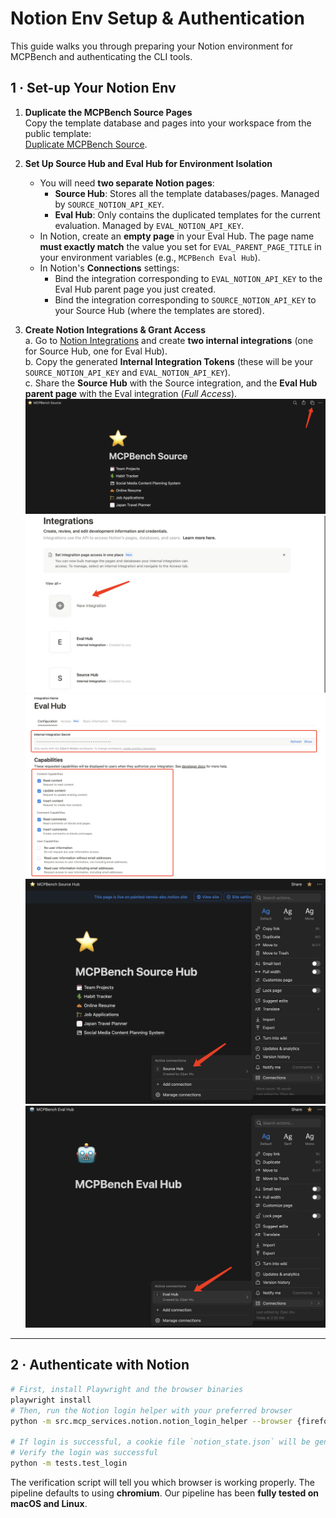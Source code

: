 # Notion Env Setup & Authentication

This guide walks you through preparing your Notion environment for MCPBench and authenticating the CLI tools.

## 1 · Set-up Your Notion Env

1. **Duplicate the MCPBench Source Pages**  
   Copy the template database and pages into your workspace from the public template:  
   [Duplicate MCPBench Source](https://painted-tennis-ebc.notion.site/MCPBench-Source-Hub-23181626b6d7805fb3a7d59c63033819).

2. **Set Up Source Hub and Eval Hub for Environment Isolation**  
   - You will need **two separate Notion pages**:  
     - **Source Hub**: Stores all the template databases/pages. Managed by `SOURCE_NOTION_API_KEY`.  
     - **Eval Hub**: Only contains the duplicated templates for the current evaluation. Managed by `EVAL_NOTION_API_KEY`.  
   - In Notion, create an **empty page** in your Eval Hub. The page name **must exactly match** the value you set for `EVAL_PARENT_PAGE_TITLE` in your environment variables (e.g., `MCPBench Eval Hub`).  
   - In Notion's **Connections** settings:  
     - Bind the integration corresponding to `EVAL_NOTION_API_KEY` to the Eval Hub parent page you just created.  
     - Bind the integration corresponding to `SOURCE_NOTION_API_KEY` to your Source Hub (where the templates are stored).

3. **Create Notion Integrations & Grant Access**  
   a. Go to [Notion Integrations](https://www.notion.so/profile/integrations) and create **two internal integrations** (one for Source Hub, one for Eval Hub).  
   b. Copy the generated **Internal Integration Tokens** (these will be your `SOURCE_NOTION_API_KEY` and `EVAL_NOTION_API_KEY`).  
   c. Share the **Source Hub** with the Source integration, and the **Eval Hub parent page** with the Eval integration (*Full Access*).  
   ![Source Page](../../asset/notion/source_page.png)  
   ![Create Integration](../../asset/notion/create_integration.png)  
   ![API Access](../../asset/notion/api_access.png)  
   ![Grant Access Source](../../asset/notion/grant_access_source.png)  
   ![Grant Access Eval](../../asset/notion/grant_access_eval.png)

---

## 2 · Authenticate with Notion

```bash
# First, install Playwright and the browser binaries
playwright install
# Then, run the Notion login helper with your preferred browser
python -m src.mcp_services.notion.notion_login_helper --browser {firefox|chromium}

# If login is successful, a cookie file `notion_state.json` will be generated in the project root
# Verify the login was successful
python -m tests.test_login
```

The verification script will tell you which browser is working properly. The pipeline defaults to using **chromium**. Our pipeline has been **fully tested on macOS and Linux**. 